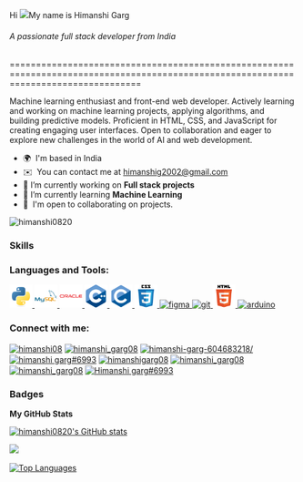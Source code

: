 Hi ![](https://user-images.githubusercontent.com/18350557/176309783-0785949b-9127-417c-8b55-ab5a4333674e.gif)My name is Himanshi Garg
<h6 align="left">A passionate full stack developer from India</h6>
=====================================================================================================================================

Machine learning enthusiast and front-end web developer. Actively learning and working on machine learning projects, applying algorithms, and building predictive models. Proficient in HTML, CSS, and JavaScript for creating engaging user interfaces. Open to collaboration and eager to explore new challenges in the world of AI and web development.

* 🌍  I'm based in India
* ✉️  You can contact me at [himanshig2002@gmail.com](mailto:himanshig2002@gmail.com)
* 🔭 I’m currently working on **Full stack projects**
* 🌱 I’m currently learning **Machine Learning**
* 🤝  I'm open to collaborating on projects.

<p align="left"> <img src="https://komarev.com/ghpvc/?username=himanshi0820&label=Profile%20views&color=0e75b6&style=flat" alt="himanshi0820" /> </p>

### Skills

<p align="left">
<h3 align="left">Languages and Tools:</h3>
<p align="left"><a href="https://www.python.org" target="_blank" rel="noreferrer"> <img src="https://raw.githubusercontent.com/devicons/devicon/master/icons/python/python-original.svg" alt="python" width="40" height="40"/> </a><a href="https://www.mysql.com/" target="_blank" rel="noreferrer"> <img src="https://raw.githubusercontent.com/devicons/devicon/master/icons/mysql/mysql-original-wordmark.svg" alt="mysql" width="40" height="40"/> </a> <a href="https://www.oracle.com/" target="_blank" rel="noreferrer"> <img src="https://raw.githubusercontent.com/devicons/devicon/master/icons/oracle/oracle-original.svg" alt="oracle" width="40" height="40"/> </a> <a href="https://www.w3schools.com/cpp/" target="_blank" rel="noreferrer"> <img src="https://raw.githubusercontent.com/devicons/devicon/master/icons/cplusplus/cplusplus-original.svg" alt="cplusplus" width="40" height="40"/> </a><a href="https://www.cprogramming.com/" target="_blank" rel="noreferrer"> <img src="https://raw.githubusercontent.com/devicons/devicon/master/icons/c/c-original.svg" alt="c" width="40" height="40"/> </a> <a href="https://www.w3schools.com/css/" target="_blank" rel="noreferrer"> <img src="https://raw.githubusercontent.com/devicons/devicon/master/icons/css3/css3-original-wordmark.svg" alt="css3" width="40" height="40"/> </a> <a href="https://www.figma.com/" target="_blank" rel="noreferrer"> <img src="https://www.vectorlogo.zone/logos/figma/figma-icon.svg" alt="figma" width="40" height="40"/> </a> <a href="https://git-scm.com/" target="_blank" rel="noreferrer"> <img src="https://www.vectorlogo.zone/logos/git-scm/git-scm-icon.svg" alt="git" width="40" height="40"/> </a> <a href="https://www.w3.org/html/" target="_blank" rel="noreferrer"> <img src="https://raw.githubusercontent.com/devicons/devicon/master/icons/html5/html5-original-wordmark.svg" alt="html5" width="40" height="40"/> </a> <a href="https://www.arduino.cc/" target="_blank" rel="noreferrer"> <img src="https://cdn.worldvectorlogo.com/logos/arduino-1.svg" alt="arduino" width="40" height="40"/> </a></p>

<h3 align="left">Connect with me:</h3>
<p align="left">
  
<a href="https://codepen.io/himanshi08" target="blank"><img align="center" src="https://raw.githubusercontent.com/rahuldkjain/github-profile-readme-generator/master/src/images/icons/Social/codepen.svg" alt="himanshi08" height="30" width="40" /></a>
<a href="https://twitter.com/himanshi_garg08" target="blank"><img align="center" src="https://raw.githubusercontent.com/rahuldkjain/github-profile-readme-generator/master/src/images/icons/Social/twitter.svg" alt="himanshi_garg08" height="30" width="40" /></a>
<a href="https://linkedin.com/in/himanshi-garg-604683218/" target="blank"><img align="center" src="https://raw.githubusercontent.com/rahuldkjain/github-profile-readme-generator/master/src/images/icons/Social/linked-in-alt.svg" alt="himanshi-garg-604683218/" height="30" width="40" /></a>
<a href="https://instagram.com/himanshi garg#6993" target="blank"><img align="center" src="https://raw.githubusercontent.com/rahuldkjain/github-profile-readme-generator/master/src/images/icons/Social/instagram.svg" alt="himanshi garg#6993" height="30" width="40" /></a>
<a href="https://www.codechef.com/users/himanshigarg08" target="blank"><img align="center" src="https://cdn.jsdelivr.net/npm/simple-icons@3.1.0/icons/codechef.svg" alt="himanshigarg08" height="30" width="40" /></a>
<a href="https://www.hackerrank.com/himanshi_garg08" target="blank"><img align="center" src="https://raw.githubusercontent.com/rahuldkjain/github-profile-readme-generator/master/src/images/icons/Social/hackerrank.svg" alt="himanshi_garg08" height="30" width="40" /></a>
<a href="https://www.leetcode.com/himanshi_garg08" target="blank"><img align="center" src="https://raw.githubusercontent.com/rahuldkjain/github-profile-readme-generator/master/src/images/icons/Social/leet-code.svg" alt="himanshi_garg08" height="30" width="40" /></a>
<a href="https://discord.gg/Himanshi garg#6993" target="blank"><img align="center" src="https://raw.githubusercontent.com/rahuldkjain/github-profile-readme-generator/master/src/images/icons/Social/discord.svg" alt="Himanshi garg#6993" height="30" width="40" /></a>
</p>

### Badges

<b>My GitHub Stats</b>

<a href="http://www.github.com/himanshi0820"><img src="https://github-readme-stats.vercel.app/api?username=himanshi0820&show_icons=true&hide=&count_private=true&title_color=0891b2&text_color=ffffff&icon_color=0891b2&bg_color=000000&hide_border=true&show_icons=true" alt="himanshi0820's GitHub stats" /></a>

<a href="http://www.github.com/himanshi0820"><img src="https://github-readme-streak-stats.herokuapp.com/?user=himanshi0820&stroke=ffffff&background=000000&ring=0891b2&fire=0891b2&currStreakNum=ffffff&currStreakLabel=0891b2&sideNums=ffffff&sideLabels=ffffff&dates=ffffff&hide_border=true" /></a>

<!-- <a href="http://www.github.com/Himanshigarg08"><img src="https://github-readme-activity-graph.cyclic.app/graph?username=Himanshigarg08&bg_color=000000&color=ffffff&line=0891b2&point=ffffff&area_color=000000&area=true&hide_border=true&custom_title=GitHub%20Commits%20Graph" alt="GitHub Commits Graph" /></a> -->

<a href="https://github.com/himanshi0820" align="left"><img src="https://github-readme-stats.vercel.app/api/top-langs/?username=himanshi0820&langs_count=10&title_color=0891b2&text_color=ffffff&icon_color=0891b2&bg_color=000000&hide_border=true&locale=en&custom_title=Top%20%Languages" alt="Top Languages" /></a>

